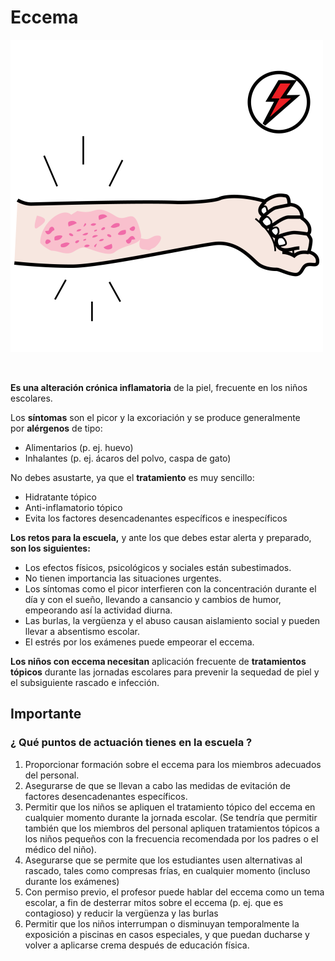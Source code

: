 # Eccema


![Fig.3.6. Eccema. Sergio Palao. ARASAAC. CC BY-NC-SA](img/M3_6.png)


 

**Es una alteración crónica inflamatoria** de la piel, frecuente en los niños escolares.

Los **síntomas** son el picor y la excoriación y se produce generalmente por **alérgenos** de tipo:

*   Alimentarios (p. ej. huevo)
*   Inhalantes (p. ej. ácaros del polvo, caspa de gato) 

No debes asustarte, ya que el **tratamiento** es muy sencillo: 

*   Hidratante tópico
*   Anti-inflamatorio tópico
*   Evita los factores desencadenantes específicos e inespecíficos

**Los retos para la escuela,** y ante los que debes estar alerta y preparado, **son los siguientes:**

*   Los efectos físicos, psicológicos y sociales están subestimados.
*   No tienen importancia las situaciones urgentes.
*   Los síntomas como el picor interfieren con la concentración durante el día y con el sueño, llevando a cansancio y cambios de humor, empeorando así la actividad diurna.
*   Las burlas, la vergüenza y el abuso causan aislamiento social y pueden llevar a absentismo escolar.
*   El estrés por los exámenes puede empeorar el eccema.

**Los niños con eccema necesitan** aplicación frecuente de **tratamientos tópicos** durante las jornadas escolares para prevenir la sequedad de piel y el subsiguiente rascado e infección.

## Importante

### **¿ Qué puntos de actuación tienes en la escuela ?**

1.  Proporcionar formación sobre el eccema para los miembros adecuados del personal.
2.  Asegurarse de que se llevan a cabo las medidas de evitación de factores desencadenantes específicos.
3.  Permitir que los niños se apliquen el tratamiento tópico del eccema en cualquier momento durante la jornada escolar. (Se tendría que permitir también que los miembros del personal apliquen tratamientos tópicos a los niños pequeños con la frecuencia recomendada por los padres o el médico del niño).
4.  Asegurarse que se permite que los estudiantes usen alternativas al rascado, tales como compresas frías, en cualquier momento (incluso durante los exámenes)
5.  Con permiso previo, el profesor puede hablar del eccema como un tema escolar, a fin de desterrar mitos sobre el eccema (p. ej. que es contagioso) y reducir la vergüenza y las burlas
6.  Permitir que los niños interrumpan o disminuyan temporalmente la exposición a piscinas en casos especiales, y que puedan ducharse y volver a aplicarse crema después de educación física.

